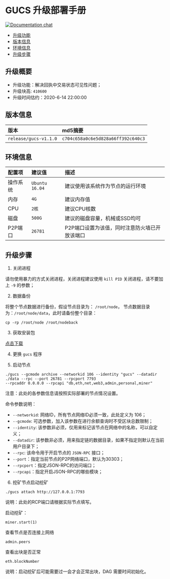 # GUCS 升级部署手册

[![Documentation chat](https://img.shields.io/badge/gitter-Docs%20chat-4AB495.svg)](#)

<!-- START doctoc generated TOC please keep comment here to allow auto update -->
<!-- DON'T EDIT THIS SECTION, INSTEAD RE-RUN doctoc TO UPDATE -->


- [升级功能](#%E5%8D%87%E7%BA%A7%E5%8A%9F%E8%83%BD)
- [版本信息](#%E7%89%88%E6%9C%AC%E4%BF%A1%E6%81%AF)
- [环境信息](#%E7%8E%AF%E5%A2%83%E4%BF%A1%E6%81%AF)
- [升级步骤](#%E5%8D%87%E7%BA%A7%E6%AD%A5%E9%AA%A4)

<!-- END doctoc generated TOC please keep comment here to allow auto update -->


## 升级概要

* 升级功能：解决回执中交易状态可见性问题；
* 升级块高: `410600`
* 升级时间估约：2020-6-14 22:00:00 


## 版本信息

| 版本 | md5摘要 |
|:---|:---|
| `release/gucs-v1.1.0` | `c704c658a0c6e5d828a66ff392c640c3` |


## 环境信息 

| 配置项 | 建议值 | 描述 |
|:---|:---|:---|
| 操作系统 | `Ubuntu 16.04` | 建议使用该系统作为节点的运行环境 |
| 内存 | `4G` | 建议内存值 |
| CPU | `2核` | 建议CPU核数 |
| 磁盘 | `500G` | 建议的磁盘容量，机械或SSD均可 |
| P2P端口 | `26781` | P2P端口设置为该值，同时注意防火墙已开放该端口 |


## 升级步骤

1. 关闭进程

请勿使用暴力的方式关闭进程，关闭进程建议使用 `kill PID` 关闭进程，请不要加上 `-9` 的参数；

2. 数据备份

将整个节点数据进行备份，假设节点目录为： `/root/node`， 节点数据目录为：`/root/node/data`，此时请备份整个目录：

```
cp -rp /root/node /root/nodeback
```

3. 获取安装包

[点击下载](https://github.com/x-x1/gucs-wiki/releases/download/v1.1.0/gucs)

4. 更换 `gucs` 程序

5. 启动节点

```
./gucs --gcmode archive --networkid 106 --identity "gucs" --datadir ./data --rpc --port 26781 --rpcport 7793 
--rpcaddr 0.0.0.0 --rpcapi "db,eth,net,web3,admin,personal,miner"
```

注意：此处的各参数信息请按照实际部署的节点情况设置。

命令参数说明：

* `--networkid`: 网络ID，所有节点网络ID必须一致，此处定义为 106；
* `--gcmode`: 可选参数，加入该参数在进行余额查询时不受区块总数限制；
* `--identity`: 该参数非必须，仅用来标记该节点在网络中的名称，可以自定义；
* `--datadir`: 该参数非必须，用来指定链的数据目录，如果不指定则默认在当前用户目录下；
* `--rpc`: 该命令用于开启节点的 `JSON-RPC` 接口；
* `--port`：指定当前节点的P2P网络端口，默认为30303；
* `--rpcport`：指定JSON-RPC的访问端口；
* `--rpcapi`：指定开启JSON-RPC的哪些模块；

6. 挖矿节点启动挖矿

```
./gucs attach http://127.0.0.1:7793
```

说明：此处的RCP端口请根据实际节点填写。

启动挖矿：

```
miner.start(1)
```

查看节点是否连接上网络

```
admin.peers
```

查看出块是否正常

```
eth.blockNumber
```

说明：启动挖矿后可能需要过一会才会正常出块，DAG 需要时间初始化。














